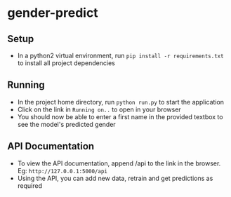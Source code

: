 # gender-predict

## Setup

* In a python2 virtual environment, run `pip install -r requirements.txt` to install all project dependencies
  
## Running

* In the project home directory, run `python run.py` to start the application
* Click on the link in `Running on..` to open in your browser
* You should now be able to enter a first name in the provided textbox to see the model's predicted gender

## API Documentation

* To view the API documentation, append /api to the link in the browser. Eg: `http://127.0.0.1:5000/api`
* Using the API, you can add new data, retrain and get predictions as required
